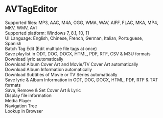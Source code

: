 # AVTagEditor
Supported files: MP3, AAC, M4A, OGG, WMA, WAV, AIFF, FLAC, MKA, MP4, MKV, WMV, AVI  
Supported platform: Windows 7, 8.1, 10, 11  
UI Language: English, Chinese, French, German, Italian, Portuguese, Spanish  
Batch Tag Edit (Edit multiple file tags at once)  
Save playlist in ODT, DOC, DOCX, HTML, PDF, RTF, CSV & M3U formats  
Download lyric automatically  
Download Album Cover Art and Movie/TV Cover Art automatically  
Download Album Information automatically  
Download Subtitles of Movie or TV Series automatically  
Save lyric & Album Information in ODT, DOC, DOCX, HTML, PDF, RTF & TXT formats  
Save, Remove & Set Cover Art & Lyric  
Display file information  
Media Player  
Navigation Tree  
Lookup in Browser  
